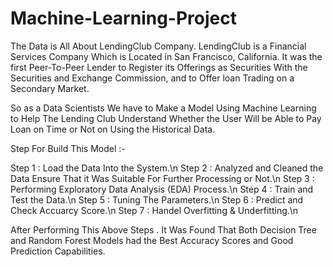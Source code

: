 # Machine-Learning-Project
The Data is All About LendingClub Company.
LendingClub is a Financial Services Company Which is Located in San Francisco, California.
It was the first Peer-To-Peer Lender to Register its Offerings as Securities With the Securities and Exchange Commission, and to Offer loan Trading on a Secondary Market.

So as a Data Scientists We have to Make a Model Using Machine Learning to Help The Lending Club Understand Whether the User Will be Able to Pay Loan on Time or Not on Using the Historical Data.

Step For Build This Model :-

  Step 1 : Load the Data Into the System.\n
  Step 2 : Analyzed and Cleaned the Data Ensure That it Was Suitable For Further Processing or Not.\n
  Step 3 : Performing Exploratory Data Analysis (EDA) Process.\n
  Step 4 : Train and Test the Data.\n
  Step 5 : Tuning The Parameters.\n
  Step 6 : Predict and Check Accuarcy Score.\n
  Step 7 : Handel Overfitting & Underfitting.\n

After Performing This Above Steps . It Was Found That Both Decision Tree and Random Forest Models had the Best Accuracy Scores and Good Prediction Capabilities.
